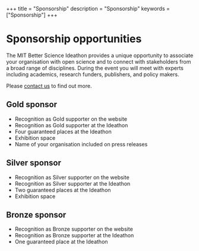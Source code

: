+++
title = "Sponsorship"
description = "Sponsorship"
keywords = ["Sponsorship"]
+++

# Sponsorship opportunities

The MIT Better Science Ideathon provides a unique opportunity to associate your organisation with open science and to connect with stakeholders from a broad range of disciplines. During the event you will meet with experts including academics, research funders, publishers, and policy makers.

Please [contact us](/contact/) to find out more.

## Gold sponsor

- Recognition as Gold supporter on the website
- Recognition as Gold supporter at the Ideathon
- Four guaranteed places at the Ideathon
- Exhibition space
- Name of your organisation included on press releases

## Silver sponsor

- Recognition as Silver supporter on the website
- Recognition as Silver supporter at the Ideathon
- Two guaranteed places at the Ideathon
- Exhibition space

## Bronze sponsor

- Recognition as Bronze supporter on the website
- Recognition as Bronze supporter at the Ideathon
- One guaranteed place at the Ideathon

<br />
